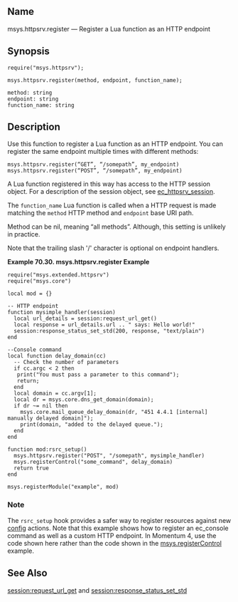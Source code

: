 <a name="lua.ref.msys.httpsrv.register"></a>
## Name

msys.httpsrv.register — Register a Lua function as an HTTP endpoint

<a name="idp16140512"></a>
## Synopsis

`require("msys.httpsrv");`

`msys.httpsrv.register(method, endpoint, function_name);`

```
method: string
endpoint: string
function_name: string
```
<a name="idp16144288"></a>
## Description

Use this function to register a Lua function as an HTTP endpoint. You can register the same endpoint multiple times with different methods:

```
msys.httpsrv.register(“GET”, “/somepath”, my_endpoint)
msys.httpsrv.register(“POST”, “/somepath”, my_endpoint)
```

A Lua function registered in this way has access to the HTTP session object. For a description of the session object, see [ec_httpsrv_session](https://support.messagesystems.com/docs/web-c-api/structs.ec_httpsrv_session.php).

The `function_name` Lua function is called when a HTTP request is made matching the `method` HTTP method and `endpoint` base URI path.

Method can be nil, meaning “all methods”. Although, this setting is unlikely in practice.

Note that the trailing slash '/' character is optional on endpoint handlers.

<a name="lua.ref.msys.httpsrv.register.example"></a>

**Example 70.30. msys.httpsrv.register Example**

```
require("msys.extended.httpsrv")
require("msys.core")

local mod = {}

-- HTTP endpoint
function mysimple_handler(session)
  local url_details = session:request_url_get()
  local response = url_details.url .. " says: Hello world!"
  session:response_status_set_std(200, response, "text/plain")
end

--Console command
local function delay_domain(cc)
  -- Check the number of parameters
  if cc.argc < 2 then
   print("You must pass a parameter to this command");
   return;
  end
  local domain = cc.argv[1];
  local dr = msys.core.dns_get_domain(domain);
  if dr ~= nil then
    msys.core.mail_queue_delay_domain(dr, "451 4.4.1 [internal] manually delayed domain]");
    print(domain, "added to the delayed queue.");
  end
end

function mod:rsrc_setup()
  msys.httpsrv.register("POST", "/somepath", mysimple_handler)
  msys.registerControl("some_command", delay_domain)
  return true
end

msys.registerModule("example", mod)
```

### Note

The `rsrc_setup` hook provides a safer way to register resources against new [config](console_commands.config.php "config") actions. Note that this example shows how to register an ec_console command as well as a custom HTTP endpoint. In Momentum 4, use the code shown here rather than the code shown in the [msys.registerControl](lua.ref.msys.registerControl.php "msys.registerControl") example.

<a name="idp16158512"></a>
## See Also

[session:request_url_get](lua.ref.session_request_url_get.php "session:request_url_get") and [session:response_status_set_std](lua.ref.session_response_status_set_std.php "session:response_status_set_std")
